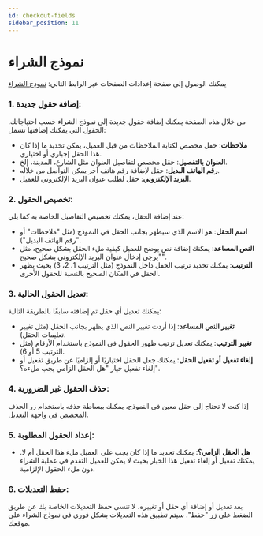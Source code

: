 ```yaml
---
id: checkout-fields
sidebar_position: 11
---
```


# نموذج الشراء

يمكنك الوصول إلى صفحة إعدادات الصفحات عبر الرابط التالي: [نموذج الشراء](https://app.easy-orders.net/#/checkout-fields)

### 1. **إضافة حقول جديدة:**

من خلال هذه الصفحة يمكنك إضافة حقول جديدة إلى نموذج الشراء حسب احتياجاتك. الحقول التي يمكنك إضافتها تشمل:

- **ملاحظات**: حقل مخصص لكتابة الملاحظات من قبل العميل، يمكن تحديد ما إذا كان هذا الحقل إجباري أو اختياري.
- **العنوان بالتفصيل**: حقل مخصص لتفاصيل العنوان مثل الشارع، المدينة، إلخ.
- **رقم الهاتف البديل**: حقل لإضافة رقم هاتف آخر يمكن التواصل من خلاله.
- **البريد الإلكتروني**: حقل لطلب عنوان البريد الإلكتروني للعميل.

### 2. **تخصيص الحقول:**

عند إضافة الحقل، يمكنك تخصيص التفاصيل الخاصة به كما يلي:

- **اسم الحقل**: هو الاسم الذي سيظهر بجانب الحقل في النموذج (مثل "ملاحظات" أو "رقم الهاتف البديل").
- **النص المساعد**: يمكنك إضافة نص يوضح للعميل كيفية ملء الحقل بشكل صحيح، مثل "يرجى إدخال عنوان البريد الإلكتروني بشكل صحيح".
- **الترتيب**: يمكنك تحديد ترتيب الحقل داخل النموذج (مثل الترتيب 1، 2، 3) بحيث يظهر الحقل في المكان الصحيح بالنسبة للحقول الأخرى.

### 3. **تعديل الحقول الحالية:**

يمكنك تعديل أي حقل تم إضافته سابقًا بالطريقة التالية:

- **تغيير النص المساعد**: إذا أردت تغيير النص الذي يظهر بجانب الحقل (مثل تغيير تعليمات الحقل).
- **تغيير الترتيب**: يمكنك تعديل ترتيب ظهور الحقول في النموذج باستخدام الأرقام (مثل الترتيب 5 أو 6).
- **إلغاء تفعيل أو تفعيل الحقل**: يمكنك جعل الحقل اختياريًا أو إلزاميًا عن طريق تفعيل أو إلغاء تفعيل خيار "هل الحقل الزامي يجب ملءه؟".

### 4. **حذف الحقول غير الضرورية:**

إذا كنت لا تحتاج إلى حقل معين في النموذج، يمكنك ببساطة حذفه باستخدام زر الحذف المخصص في واجهة التعديل.

### 5. **إعداد الحقول المطلوبة:**

- **هل الحقل الزامي؟**: يمكنك تحديد ما إذا كان يجب على العميل ملء هذا الحقل أم لا. يمكنك تفعيل أو إلغاء تفعيل هذا الخيار بحيث لا يمكن للعميل التقدم في عملية الشراء دون ملء الحقول الإلزامية.

### 6. **حفظ التعديلات:**

بعد تعديل أو إضافة أي حقل أو تغييره، لا تنسى حفظ التعديلات الخاصة بك عن طريق الضغط على زر "حفظ". سيتم تطبيق هذه التعديلات بشكل فوري في نموذج الشراء على موقعك.
